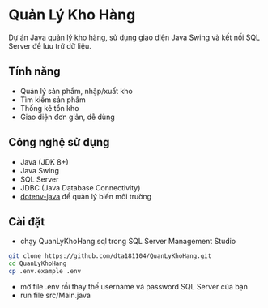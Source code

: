 # Quản Lý Kho Hàng

Dự án Java quản lý kho hàng, sử dụng giao diện Java Swing và kết nối SQL Server để lưu trữ dữ liệu.

## Tính năng

- Quản lý sản phẩm, nhập/xuất kho
- Tìm kiếm sản phẩm
- Thống kê tồn kho
- Giao diện đơn giản, dễ dùng

## Công nghệ sử dụng

- Java (JDK 8+)
- Java Swing
- SQL Server
- JDBC (Java Database Connectivity)
- [dotenv-java](https://github.com/cdimascio/dotenv-java) để quản lý biến môi trường

## Cài đặt
- chạy QuanLyKhoHang.sql trong SQL Server Management Studio

```bash
git clone https://github.com/dta181104/QuanLyKhoHang.git
cd QuanLyKhoHang
cp .env.example .env
```

- mở file .env rồi thay thế username và password SQL Server của bạn
- run file src/Main.java
